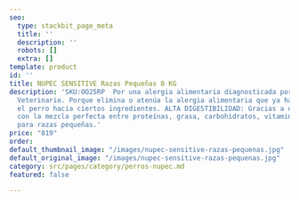 ```yaml
---
seo:
  type: stackbit_page_meta
  title: ''
  description: ''
  robots: []
  extra: []
template: product
id: ''
title: NUPEC SENSITIVE Razas Pequeñas 8 KG
description: 'SKU:OO25RP  Por una alergia alimentaria diagnosticada por el Médico
  Veterinario. Porque elimina o atenúa la alergia alimentaria que ya ha desarrollado
  el perro hacia ciertos ingredientes. ALTA DIGESTIBILIDAD: Gracias a un balance nutricional
  con la mezcla perfecta entre proteínas, grasa, carbohidratos, vitaminas y minerales,
  para razas pequeñas.'
price: "819"
order: 
default_thumbnail_image: "/images/nupec-sensitive-razas-pequenas.jpg"
default_original_image: "/images/nupec-sensitive-razas-pequenas.jpg"
category: src/pages/category/perros-nupec.md
featured: false

---
```

